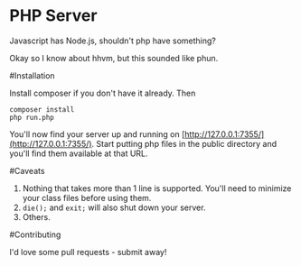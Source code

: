 PHP Server
==========

Javascript has Node.js, shouldn't php have something?

Okay so I know about hhvm, but this sounded like phun.

#Installation

Install composer if you don't have it already. Then

    composer install
    php run.php

You'll now find your server up and running on [http://127.0.0.1:7355/](http://127.0.0.1:7355/).
Start putting php files in the public directory and you'll find them available at that URL.

#Caveats

1. Nothing that takes more than 1 line is supported. You'll need to minimize your class files before using them.
2. ```die();```  and ```exit;``` will also shut down your server.
3. Others.

#Contributing

I'd love some pull requests - submit away!

